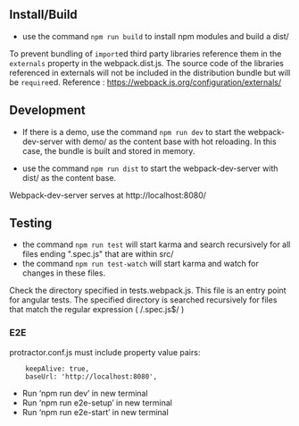 
## Install/Build

- use the command  ` npm run build ` to install npm modules and build a dist/

To prevent bundling of `import`ed third party libraries reference them in the `externals` property in
 the webpack.dist.js. The source code of the libraries referenced in externals will not be included in the
 distribution bundle but will be `require`ed.
Reference : https://webpack.js.org/configuration/externals/

## Development

- If there is a demo, use the command `npm run dev`  to start the webpack-dev-server with demo/ as the content base
 with hot reloading. In this case, the bundle is built and stored in memory.

- use the command ` npm run dist ` to start the webpack-dev-server with dist/ as the content base.

Webpack-dev-server serves at http://localhost:8080/

## Testing

- the command ` npm run test ` will start karma and search recursively for all files ending ".spec.js" that
are within src/
- the command ` npm run test-watch ` will start karma and watch for changes in these files.

Check the directory specified in tests.webpack.js. This file is an entry point for angular tests. The specified
 directory is searched recursively for files that match the regular expression ( /\.spec.js$/ )


### E2E

protractor.conf.js must include property value pairs:
```
    keepAlive: true,
    baseUrl: 'http://localhost:8080',

```
- Run ‘npm run dev’ in new terminal
- Run ‘npm run e2e-setup’ in new terminal
- Run ‘npm run e2e-start’ in new terminal
